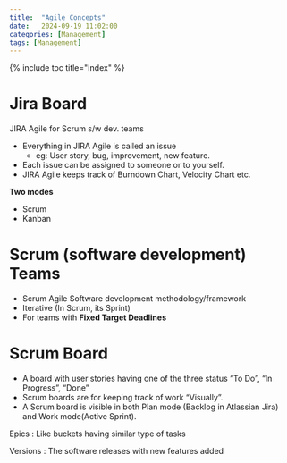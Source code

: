 ```yaml
---
title:  "Agile Concepts"
date:   2024-09-19 11:02:00
categories: [Management]
tags: [Management]
---
```

{% include toc title="Index" %}

# Jira Board
JIRA Agile for Scrum s/w dev. teams
- Everything in JIRA Agile is called an issue
  - eg: User story, bug, improvement, new feature.
- Each issue can be assigned to someone or to yourself.
- JIRA Agile keeps track of Burndown Chart, Velocity Chart etc.


**Two modes**
- Scrum
- Kanban

# Scrum (software development) Teams
- Scrum Agile Software development methodology/framework
- Iterative (In Scrum, its Sprint)
- For teams with **Fixed Target Deadlines**

# Scrum Board
- A board with user stories having one of the three status “To Do”, “In Progress”, “Done”
- Scrum boards are for keeping track of work  “Visually”.
- A Scrum board is visible in both Plan mode (Backlog in Atlassian Jira) and Work mode(Active Sprint).

Epics : Like buckets having similar type of tasks

Versions : The software releases with new
features added